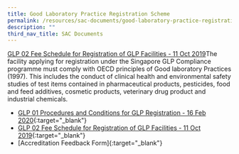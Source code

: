 ```yaml
---
title: Good Laboratory Practice Registration Scheme
permalink: /resources/sac-documents/good-laboratory-practice-registration/
description: ""
third_nav_title: SAC Documents
---
```

[GLP 02 Fee Schedule for Registration of GLP Facilities - 11 Oct 2019](/files/Documents/Glp/GLP02-GLP-Fee-structure-11Oct2019.pdf)The facility applying for registration under the Singapore GLP Compliance programme must comply with OECD principles of Good laboratory Practices (1997).  This includes the conduct of clinical health and environmental safety studies of test items contained in pharmaceutical products, pesticides, food and feed additives, cosmetic products, veterinary drug product and industrial chemicals.

* [GLP 01 Procedures and Conditions for GLP Registration - 16 Feb 2020](/files/Documents/Glp/GLP-01-16-Feb-2020.pdf){:target="\_blank"}
* [GLP 02 Fee Schedule for Registration of GLP Facilities - 11 Oct 2019](/files/Documents/Glp/GLP02-GLP-Fee-structure-11Oct2019.pdf){:target="\_blank"}
* [Accreditation Feedback Form]{:target="\_blank"}